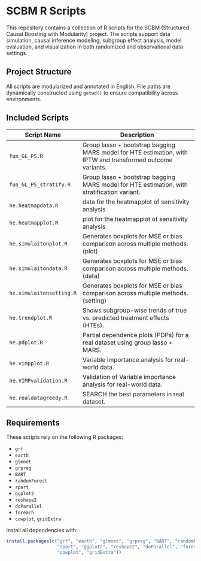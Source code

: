 # SCBM R Scripts

This repository contains a collection of R scripts for the SCBM (Structured Causal Boosting with Modularity) project. The scripts support data simulation, causal inference modeling, subgroup effect analysis, model evaluation, and visualization in both randomized and observational data settings.

## Project Structure

All scripts are modularized and annotated in English. File paths are dynamically constructed using `getwd()` to ensure compatibility across environments.

## Included Scripts

| Script Name                  | Description |
|-----------------------------|-------------|
| `fun_GL_PS.R`                | Group lasso + bootstrap bagging MARS model for HTE estimation, with IPTW and transformed outcome variants.  |
| `fun_GL_PS_stratify.R`         | Group lasso + bootstrap bagging MARS model for HTE estimation, with stratification variant. |
| `he.heatmapdata.R`         | data for the heatmapplot of sensitivity analysis|
| `he.heatmapplot.R`       | plot for the heatmapplot of sensitivity analysis|
| `he.simulaitonplot.R`           | Generates boxplots for MSE or bias comparison across multiple methods. (plot)|
| `he.simulaitondata.R`        | Generates boxplots for MSE or bias comparison across multiple methods. (data)|
| `he.simulaitonsetting.R`        | Generates boxplots for MSE or bias comparison across multiple methods. (setting)|
| `he.trendplot.R`         | Shows subgroup-wise trends of true vs. predicted treatment effects (HTEs). |
| `he.pdplot.R`            | Partial dependence plots (PDPs) for a real dataset using group lasso + MARS. |
| `he.vimpplot.R`          | Variable importance analysis for real-world data. |
| `he.VIMPvalidation.R`          | Validation of Variable importance analysis for real-world data. |
| `he.realdatagreedy.R`    | SEARCH the best parameters in real dataset. |
## Requirements

These scripts rely on the following R packages:

- `grf`
- `earth`
- `glmnet`
- `grpreg`
- `BART`
- `randomForest`
- `rpart`
- `ggplot2`
- `reshape2`
- `doParallel`
- `foreach`
- `cowplot`, `gridExtra`

Install all dependencies with:

```r
install.packages(c("grf", "earth", "glmnet", "grpreg", "BART", "randomForest",
                   "rpart", "ggplot2", "reshape2", "doParallel", "foreach",
                   "cowplot", "gridExtra"))
